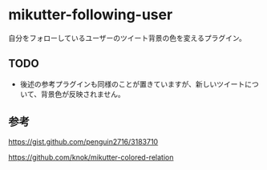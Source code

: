 # mikutter-following-user

自分をフォローしているユーザーのツイート背景の色を変えるプラグイン。

## TODO

- 後述の参考プラグインも同様のことが置きていますが、新しいツイートについて、背景色が反映されません。

## 参考

https://gist.github.com/penguin2716/3183710

https://github.com/knok/mikutter-colored-relation

